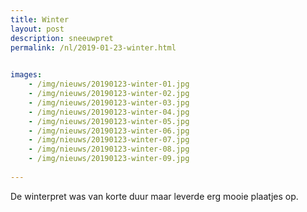 ```yaml
---
title: Winter
layout: post
description: sneeuwpret
permalink: /nl/2019-01-23-winter.html

    
images: 
    - /img/nieuws/20190123-winter-01.jpg
    - /img/nieuws/20190123-winter-02.jpg
    - /img/nieuws/20190123-winter-03.jpg
    - /img/nieuws/20190123-winter-04.jpg
    - /img/nieuws/20190123-winter-05.jpg
    - /img/nieuws/20190123-winter-06.jpg
    - /img/nieuws/20190123-winter-07.jpg
    - /img/nieuws/20190123-winter-08.jpg
    - /img/nieuws/20190123-winter-09.jpg
    
---
```


De winterpret was van korte duur maar leverde erg mooie plaatjes op. 


